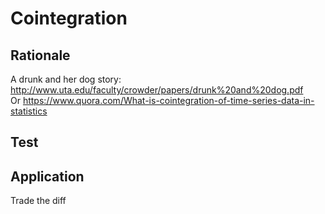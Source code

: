 Cointegration
==============

Rationale
--------------
A drunk and her dog story: http://www.uta.edu/faculty/crowder/papers/drunk%20and%20dog.pdf  
Or https://www.quora.com/What-is-cointegration-of-time-series-data-in-statistics

Test
--------------

Application
--------------
Trade the diff
